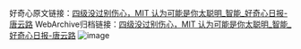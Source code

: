 好奇心原文链接：[四级没过别伤心，MIT 认为可能是你太聪明_智能_好奇心日报-唐云路](https://www.qdaily.com/articles/1640.html)
WebArchive归档链接：[四级没过别伤心，MIT 认为可能是你太聪明_智能_好奇心日报-唐云路](http://web.archive.org/web/20161114041928/http://www.qdaily.com:80/articles/1640.html)
![image](http://ww3.sinaimg.cn/large/007d5XDply1g3v4ffc3a0j30u02vv7wh)